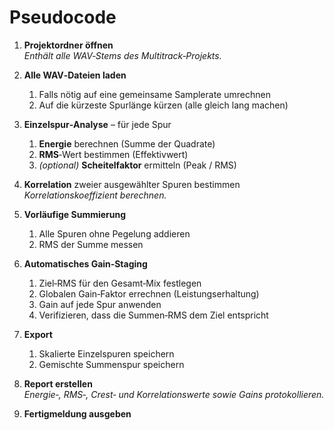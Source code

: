 # Pseudocode
1. **Projektordner öffnen**  
   *Enthält alle WAV‑Stems des Multitrack‑Projekts.*


2. **Alle WAV‑Dateien laden**  
   1. Falls nötig auf eine gemeinsame Samplerate umrechnen  
   2. Auf die kürzeste Spur­länge kürzen (alle gleich lang machen)


3. **Einzelspur‑Analyse** – für jede Spur  
   1. **Energie** berechnen (Summe der Quadrate)  
   2. **RMS**‑Wert bestimmen (Effektivwert)  
   3. *(optional)* **Scheitelfaktor** ermitteln (Peak / RMS)


4. **Korrelation** zweier ausgewählter Spuren bestimmen  
   *Korrelationskoeffizient berechnen.*


5. **Vorläufige Summierung**  
   1. Alle Spuren ohne Pegelung addieren  
   2. RMS der Summe messen


6. **Automatisches Gain‑Staging**  
   1. Ziel‑RMS für den Gesamt‑Mix festlegen  
   2. Globalen Gain‑Faktor errechnen (Leistungserhaltung)  
   3. Gain auf jede Spur anwenden  
   4. Verifizieren, dass die Summen‑RMS dem Ziel entspricht


7. **Export**  
   1. Skalierte Einzelspuren speichern  
   2. Gemischte Summenspur speichern


8. **Report erstellen**  
   *Energie‑, RMS‑, Crest‑ und Korrelationswerte sowie Gains protokollieren.*


9. **Fertigmeldung ausgeben**
